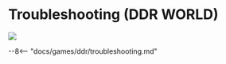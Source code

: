 # Troubleshooting (DDR WORLD)
<img src="/img/ddr/world.png">

--8<-- "docs/games/ddr/troubleshooting.md"